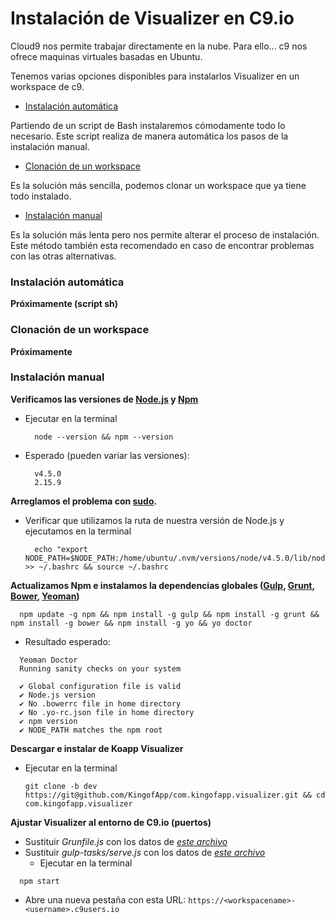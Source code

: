 # Instalación de Visualizer en C9.io

Cloud9 nos permite trabajar directamente en la nube. Para ello... c9 nos ofrece maquinas virtuales basadas en Ubuntu.

Tenemos varias opciones disponibles para instalarlos Visualizer en un workspace de c9.

- [Instalación automática](#instalaci%C3%B3n-autom%C3%A1tica)

Partiendo de un script de Bash instalaremos cómodamente todo lo necesario. Este script realiza de manera automática los pasos de la instalación manual.

- [Clonación de un workspace](#clonaci%C3%B3n-de-un-workspace)

Es la solución más sencilla, podemos clonar un workspace que ya tiene todo instalado.

- [Instalación manual](#instalaci%C3%B3n-manual)

Es la solución más lenta pero nos permite alterar el proceso de instalación. Este método también esta recomendado en caso de encontrar problemas con las otras alternativas. 


### Instalación automática
  **Próximamente (script sh)**

### Clonación de un workspace
  **Próximamente**

### Instalación manual

**Verificamos las versiones de [Node.js](https://nodejs.org/en/) y [Npm](https://www.npmjs.com/)**
- Ejecutar en la terminal
  ```
    node --version && npm --version
  ```

- Esperado (pueden variar las versiones):
  ```
    v4.5.0
    2.15.9
  ```

**Arreglamos el problema con [sudo](https://c9.io/blog/how-to-use-yeoman-on-cloud9/).**

- Verificar que utilizamos la ruta de nuestra versión de Node.js y ejecutamos en la terminal

  ```
    echo "export NODE_PATH=$NODE_PATH:/home/ubuntu/.nvm/versions/node/v4.5.0/lib/node_modules" >> ~/.bashrc && source ~/.bashrc
  ```


**Actualizamos Npm e instalamos la dependencias globales ([Gulp](http://gulpjs.com/), [Grunt](http://gruntjs.com/), [Bower](https://bower.io/), [Yeoman](http://yeoman.io/))**
  ```
    npm update -g npm && npm install -g gulp && npm install -g grunt && npm install -g bower && npm install -g yo && yo doctor
  ```

  - Resultado esperado:
  ```
    Yeoman Doctor
    Running sanity checks on your system

    ✔ Global configuration file is valid
    ✔ Node.js version
    ✔ No .bowerrc file in home directory
    ✔ No .yo-rc.json file in home directory
    ✔ npm version
    ✔ NODE_PATH matches the npm root
  ```

  **Descargar e instalar de Koapp Visualizer**

  - Ejecutar en la terminal

    ```
    git clone -b dev https://git@github.com/KingofApp/com.kingofapp.visualizer.git && cd com.kingofapp.visualizer
    ```

  **Ajustar Visualizer al entorno de C9.io (puertos)**

  - Sustituir *Grunfile.js* con los datos de *[este archivo](https://gist.github.com/UlisesGascon/54acff02948964554726708f04a25937#file-gruntfile-js)*
  - Sustituir *gulp-tasks/serve.js* con los datos de *[este archivo](https://gist.github.com/UlisesGascon/54acff02948964554726708f04a25937#file-serve-js)*
    - Ejecutar en la terminal
  ```
    npm start
  ```
  - Abre una nueva pestaña con esta URL: `https://<workspacename>-<username>.c9users.io`

